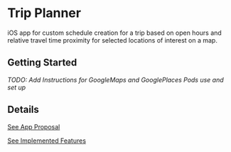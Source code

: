 # Trip Planner

iOS app for custom schedule creation for a trip based on open hours and relative travel time proximity for selected locations of interest on a map.

## Getting Started

*TODO: Add Instructions for GoogleMaps and GooglePlaces Pods use and set up*

## Details

[See App Proposal](https://docs.google.com/document/d/1-duLHZSM-hR512cFQB5Q3upN9UJ6mXVG0yW6BjSpdo0/edit?usp=sharing)

[See Implemented Features](https://docs.google.com/presentation/d/1idQCGuZnqX4xS4H434yKhxO8Ojc0f4w6q1L3mP1UvY4/edit?usp=sharing)
